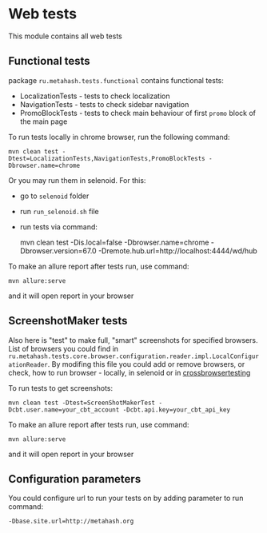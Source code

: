 # Web tests

This module contains all web tests


## Functional tests

package `ru.metahash.tests.functional` contains functional tests:
* LocalizationTests - tests to check localization
* NavigationTests - tests to check sidebar navigation
* PromoBlockTests - tests to check main behaviour of first `promo` block of the main page

To run tests locally in chrome browser, run the following command:

    mvn clean test -Dtest=LocalizationTests,NavigationTests,PromoBlockTests -Dbrowser.name=chrome
    
Or you may run them in selenoid. For this:
* go to `selenoid` folder
* run `run_selenoid.sh` file
* run tests via command:
            

    mvn clean test -Dis.local=false -Dbrowser.name=chrome -Dbrowser.version=67.0 -Dremote.hub.url=http://localhost:4444/wd/hub    

To make an allure report after tests run, use command:

    mvn allure:serve
    
and it will open report in your browser    

## ScreenshotMaker tests

Also here is "test" to make full, "smart" screenshots for specified browsers. 
List of browsers you could find in `ru.metahash.tests.core.browser.configuration.reader.impl.LocalConfigurationReader`.
By modifing this file you could add or remove browsers, or check, how to run browser - locally, in selenoid or in 
<a href="http://crossbrowsertesting.com">crossbrowsertesting</a> 

To run tests to get screenshots:

    mvn clean test -Dtest=ScreenShotMakerTest -Dcbt.user.name=your_cbt_account -Dcbt.api.key=your_cbt_api_key

To make an allure report after tests run, use command:

    mvn allure:serve
    
and it will open report in your browser    

## Configuration parameters

You could configure url to run your tests on by adding parameter to run command:

    -Dbase.site.url=http://metahash.org    